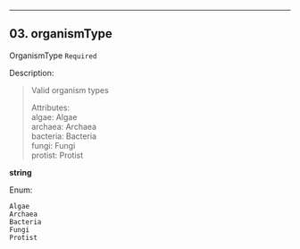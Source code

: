 ---
## 03. organismType
OrganismType  `Required`

Description:
> Valid organism types  
>  
> Attributes:  
>     algae: Algae  
>     archaea: Archaea  
>     bacteria: Bacteria  
>     fungi: Fungi  
>     protist: Protist  

**string**

Enum:

	Algae
	Archaea
	Bacteria
	Fungi
	Protist
